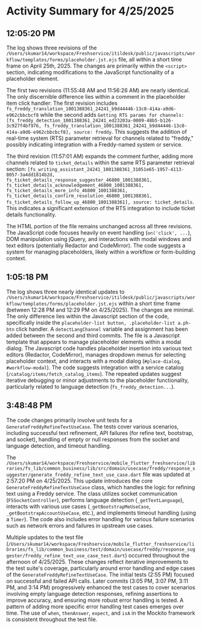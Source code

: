 # Activity Summary for 4/25/2025

## 12:05:20 PM
The log shows three revisions of the `/Users/skumar14/workspace/Freshservice/itildesk/public/javascripts/workflow/templates/forms/placeholder.jst.ejs` file, all within a short time frame on April 25th, 2025.  The changes are primarily within the `<script>` section, indicating modifications to the JavaScript functionality of a placeholder element.


The first two revisions (11:55:48 AM and 11:56:26 AM) are nearly identical. The only discernible difference lies within a comment in the placeholder item click handler:  The first revision includes  `fs_freddy_translation_1001388361_24241_b9d44446-13c0-414a-a9d6-e962cbbcbcf8` while the second adds `Getting RTS params for channels: [fs_freddy_detection_1001388361_24241_ed23203a-0009-48b5-b126-3c927f4bf976, fs_freddy_translation_1001388361_24241_b9d44446-13c0-414a-a9d6-e962cbbcbcf8], source: freddy`.  This suggests the addition of real-time system (RTS) parameter retrieval for channels related to "freddy," possibly indicating integration with a Freddy-named system or service.


The third revision (11:57:01 AM) expands the comment further, adding more channels related to `ticket_details` within the same RTS parameter retrieval section: `[fs_writing_assistant_24241_1001388361_31051e65-1957-4113-8057-3a4dd1814b2d, fs_ticket_details_response_suggester_46800_1001388361, fs_ticket_details_acknowledgement_46800_1001388361, fs_ticket_details_more_info_46800_1001388361, fs_ticket_details_confirm_resolution_46800_1001388361, fs_ticket_details_follow_up_46800_1001388361], source: ticket_details`. This indicates a significant extension of the RTS integration to include ticket details functionality.


The HTML portion of the file remains unchanged across all three revisions.  The JavaScript code focuses heavily on event handling (`on('click', ...`),  DOM manipulation using jQuery, and interactions with  modal windows and text editors (potentially Redactor and CodeMirror). The code suggests a system for managing placeholders, likely within a workflow or form-building context.


## 1:05:18 PM
The log shows three nearly identical updates to `/Users/skumar14/workspace/Freshservice/itildesk/public/javascripts/workflow/templates/forms/placeholder.jst.ejs` within a short time frame (between 12:28 PM and 12:29 PM on 4/25/2025).  The changes are minimal. The only difference lies within the Javascript section of the code, specifically inside the  `placeholder-list button, .placeholder-list a.ph-btn` click handler. A `detectLangChannel` variable and assignment has been added between the second and third commits.  The file is a Javascript template that appears to manage placeholder elements within a modal dialog. The Javascript code handles placeholder insertion into various text editors (Redactor, CodeMirror), manages dropdown menus for selecting placeholder context, and interacts with a modal dialog (`#place-dialog`, `#workflow-modal`).  The code suggests integration with a service catalog (`/catalog/items/fetch_catalog_items`). The repeated updates suggest iterative debugging or minor adjustments to the placeholder functionality, particularly related to language detection (`fs_freddy_detection...`).


## 3:48:48 PM
The code changes primarily involve unit tests for a `GenerateFreddyRefineTextUseCase`.  The tests cover various scenarios, including successful text refinement, API failures (for refine text, bootstrap, and socket), handling of empty or null responses from the socket and language detection, and timeout handling.


The `/Users/skumar14/workspace/Freshservice/mobile_flutter_freshservice/libraries/fs_lib/common_business/lib/src/domain/usecase/freddy/response_suggester/generate_freddy_refine_text_use_case.dart` file was updated at 2:57:20 PM on 4/25/2025. This update introduces the core `GenerateFreddyRefineTextUseCase` class, which handles the logic for refining text using a Freddy service.  The class utilizes socket communication (`FSSocketController`), performs language detection (`_getTextLanguage`), interacts with various use cases (`_getBootstrapMeUseCase`, `_getBootstrapAccountUseCase`, etc.), and implements timeout handling (using a `Timer`).  The code also includes error handling for various failure scenarios such as network errors and failures in upstream use cases.


Multiple updates to the test file (`/Users/skumar14/workspace/Freshservice/mobile_flutter_freshservice/libraries/fs_lib/common_business/test/domain/usecase/freddy/response_suggester/freddy_refine_text_use_case_test.dart`) occurred throughout the afternoon of 4/25/2025.  These changes reflect iterative improvements to the test suite's coverage, particularly around error handling and edge cases of the `GenerateFreddyRefineTextUseCase`.  The initial tests (2:55 PM) focused on successful and failed API calls. Later commits (3:05 PM, 3:07 PM, 3:11 PM, and 3:14 PM) progressively enhanced the test cases to cover scenarios involving empty language detection responses, refining assertions to improve accuracy, and ensuring more robust error handling is tested. A pattern of adding more specific error handling test cases emerges over time.  The use of `when`, `thenAnswer`, `expect`, and `isA` in the Mockito framework is consistent throughout the test file.
